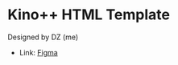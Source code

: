 # Kino++ HTML Template

Designed by DZ (me)
* Link: [Figma](https://www.figma.com/file/dLa9zRfZLQyzOfRYJkB5iT/Kino%2B%2B?node-id=0%3A1)